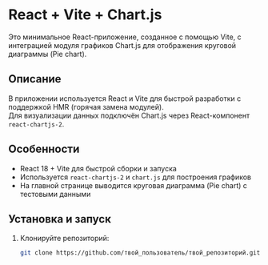 # React + Vite + Chart.js

Это минимальное React-приложение, созданное с помощью Vite, с интеграцией модуля графиков Chart.js для отображения круговой диаграммы (Pie chart).

## Описание

В приложении используется React и Vite для быстрой разработки с поддержкой HMR (горячая замена модулей).  
Для визуализации данных подключён Chart.js через React-компонент `react-chartjs-2`.

## Особенности

- React 18 + Vite для быстрой сборки и запуска
- Используется `react-chartjs-2` и `chart.js` для построения графиков
- На главной странице выводится круговая диаграмма (Pie chart) с тестовыми данными

## Установка и запуск

1. Клонируйте репозиторий:
   ```bash
   git clone https://github.com/твой_пользователь/твой_репозиторий.git
